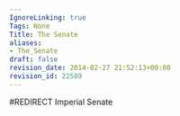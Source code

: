 ```yaml
---
IgnoreLinking: true
Tags: None
Title: The Senate
aliases:
- The_Senate
draft: false
revision_date: 2014-02-27 21:52:13+00:00
revision_id: 22589
---
```


#REDIRECT Imperial Senate